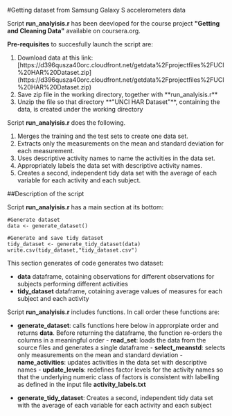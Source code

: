 #Getting dataset from Samsung Galaxy S accelerometers data


Script **run_analyisis.r** has been deevloped for the course project **"Getting and Cleaning Data"** available on coursera.org.

**Pre-requisites** to succesfully launch the script are:
<ol>
<li>Download data at this link: [https://d396qusza40orc.cloudfront.net/getdata%2Fprojectfiles%2FUCI%20HAR%20Dataset.zip](https://d396qusza40orc.cloudfront.net/getdata%2Fprojectfiles%2FUCI%20HAR%20Dataset.zip)</li>
<li>Save zip file in the working directory, together with **run_analyisis.r**</li>
<li>Unzip the file so that directory **"UNCI HAR Dataset"**, containing the data, is created under the working directory</li>
</ol>


Script **run_analyisis.r** does the following. 
<ol>
<li>Merges the training and the test sets to create one data set.</li>
<li>Extracts only the measurements on the mean and standard deviation for each measurement.</li>
<li>Uses descriptive activity names to name the activities in the data set.</li>
<li>Appropriately labels the data set with descriptive activity names.</li>
<li>Creates a second, independent tidy data set with the average of each variable for each activity and each subject.</li>
</ol>

##Description of the script 

Script **run_analyisis.r** has a main section at its bottom:

```
#Generate dataset
data <- generate_dataset()

#Generate and save tidy dataset
tidy_dataset <- generate_tidy_dataset(data)
write.csv(tidy_dataset,"tidy_dataset.csv")
```

This section generates of code generates two dataset:
- **data** dataframe, cotaining observations for different observations for subjects performing different activities
- **tidy_dataset** dataframe, cotaining average values of measures for each subject and each activity

Script **run_analyisis.r** includes functions. In call order these functions are:

- **generate_dataset**: calls functions here below in approrpiate order and returns **data**. Before returning the dataframe, the function re-orders the columns in a meaningful order
        - **read_set**: loads the data from the source files and generates a single dataframe
        - **select_meanstd**: selects only measurements on the mean and standard deviation
        - **name_activities**: updates activities in the data set with descriptive names
        - **update_levels**: redefines factor levels for the activity names so that the underlying numeric class of factors is consistent with labelling as defined in the input file **activity_labels.txt**

- **generate_tidy_dataset**: Creates a second, independent tidy data set with the average of each variable for each activity and each subject








